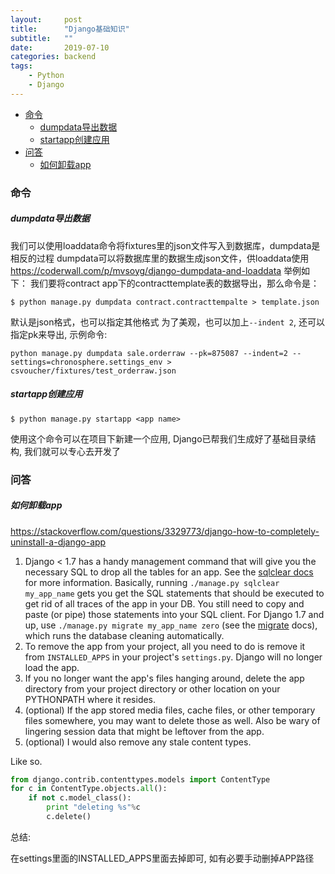```yaml
---
layout:     post
title:      "Django基础知识"
subtitle:   ""
date:       2019-07-10
categories: backend
tags:
    - Python
    - Django
---
```


- [命令](#命令)
    - [dumpdata导出数据](#dumpdata导出数据)
    - [startapp创建应用](#startapp创建应用)
- [问答](#问答)
    - [如何卸载app](#如何卸载app)

### 命令

##### dumpdata导出数据
我们可以使用loaddata命令将fixtures里的json文件写入到数据库，dumpdata是相反的过程
dumpdata可以将数据库里的数据生成json文件，供loaddata使用
<https://coderwall.com/p/mvsoyg/django-dumpdata-and-loaddata>
举例如下：
我们要将contract app下的contracttemplate表的数据导出，那么命令是：
```
$ python manage.py dumpdata contract.contracttempalte > template.json
```
默认是json格式，也可以指定其他格式
为了美观，也可以加上`--indent 2`, 还可以指定pk来导出, 示例命令:
```shell
python manage.py dumpdata sale.orderraw --pk=875087 --indent=2 --settings=chronosphere.settings_env > csvoucher/fixtures/test_orderraw.json
```

##### startapp创建应用
```shell
$ python manage.py startapp <app name>
```
使用这个命令可以在项目下新建一个应用, Django已帮我们生成好了基础目录结构, 我们就可以专心去开发了

### 问答

##### 如何卸载app

<https://stackoverflow.com/questions/3329773/django-how-to-completely-uninstall-a-django-app>

1. Django < 1.7 has a handy management command that will give you the necessary SQL to drop all the tables for an app. See the [sqlclear docs](http://docs.djangoproject.com/en/dev/ref/django-admin/?from=olddocs#sqlclear-appname-appname) for more information. Basically, running `./manage.py sqlclear my_app_name` gets you get the SQL statements that should be executed to get rid of all traces of the app in your DB. You still need to copy and paste (or pipe) those statements into your SQL client. For Django 1.7 and up, use `./manage.py migrate my_app_name zero` (see the [migrate](https://docs.djangoproject.com/en/2.1/ref/django-admin/#migrate) docs), which runs the database cleaning automatically.
2. To remove the app from your project, all you need to do is remove it from `INSTALLED_APPS` in your project's `settings.py`. Django will no longer load the app.
3. If you no longer want the app's files hanging around, delete the app directory from your project directory or other location on your PYTHONPATH where it resides.
4. (optional) If the app stored media files, cache files, or other temporary files somewhere, you may want to delete those as well. Also be wary of lingering session data that might be leftover from the app.
5. (optional) I would also remove any stale content types.

Like so.

```Python
from django.contrib.contenttypes.models import ContentType
for c in ContentType.objects.all():
    if not c.model_class():
        print "deleting %s"%c
        c.delete()
```

总结:

在settings里面的INSTALLED_APPS里面去掉即可, 如有必要手动删掉APP路径
